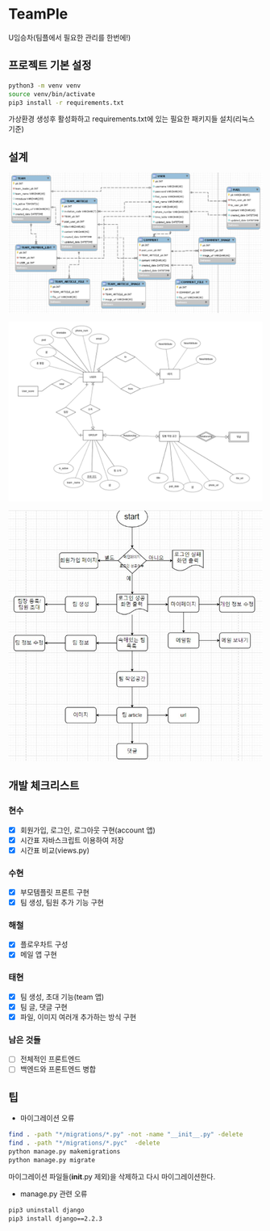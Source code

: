 # TeamPle

U임승차(팀플에서 필요한 관리를 한번에!)

## 프로젝트 기본 설정

```bash
python3 -m venv venv
source venv/bin/activate
pip3 install -r requirements.txt
```

가상환경 생성후 활성화하고 requirements.txt에 있는 필요한 패키지들 설치(리눅스 기준)

## 설계

![DB](media/readme/db.png)

![ERD](media/readme/erd.jpg)

![FlowChart](media/readme/flowchart.jpg)

## 개발 체크리스트

### 현수

- [x] 회원가입, 로그인, 로그아웃 구현(account 앱)
- [x] 시간표 자바스크립트 이용하여 저장
- [x] 시간표 비교(views.py)

### 수현

- [x] 부모템플릿 프론트 구현
- [x] 팀 생성, 팀원 추가 기능 구현

### 해철

- [x] 플로우차트 구성
- [x] 메일 앱 구현

### 태현

- [x] 팀 생성, 초대 기능(team 앱)
- [x] 팀 글, 댓글 구현
- [x] 파일, 이미지 여러개 추가하는 방식 구현

### 남은 것들

- [ ] 전체적인 프론트엔드
- [ ] 백엔드와 프론트엔드 병합

## 팁

- 마이그레이션 오류

```bash
find . -path "*/migrations/*.py" -not -name "__init__.py" -delete
find . -path "*/migrations/*.pyc"  -delete
python manage.py makemigrations
python manage.py migrate
```

마이그레이션 파일들(__init__.py 제외)을 삭제하고 다시 마이그레이션한다.

- manage.py 관련 오류

```bash
pip3 uninstall django
pip3 install django==2.2.3
```
